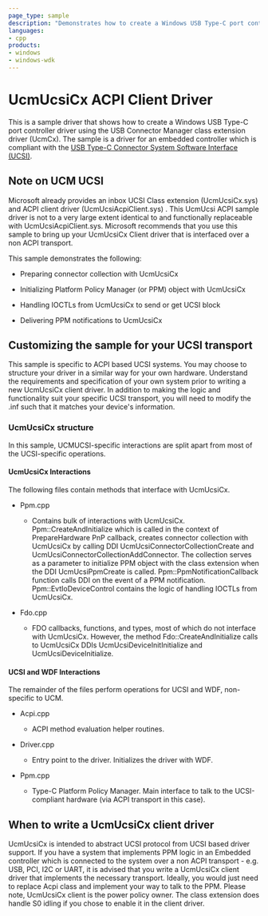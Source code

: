 ```yaml
---
page_type: sample
description: "Demonstrates how to create a Windows USB Type-C port controller driver using the USB Connector Manager class extension driver (UcmCx)."
languages:
- cpp
products:
- windows
- windows-wdk
---
```


# UcmUcsiCx ACPI Client Driver

This is a sample driver that shows how to create a Windows USB Type-C port controller driver using the USB Connector Manager class extension driver (UcmCx). The sample is a driver for an embedded controller which is compliant with the [USB Type-C Connector System Software Interface (UCSI)](http://www.intel.com/content/www/us/en/io/universal-serial-bus/usb-type-c-ucsi-spec.html).

## Note on UCM UCSI

Microsoft already provides an inbox UCSI Class extension (UcmUcsiCx.sys) and ACPI client driver (UcmUcsiAcpiClient.sys) . This UcmUcsi ACPI sample driver is not to a very large extent identical to and functionally replaceable with UcmUcsiAcpiClient.sys. Microsoft recommends that you use this sample to bring up your UcmUcsiCx Client driver that is interfaced over a non ACPI transport.

This sample demonstrates the following:

- Preparing connector collection with UcmUcsiCx

- Initializing Platform Policy Manager (or PPM) object with UcmUcsiCx

- Handling IOCTLs from UcmUcsiCx to send or get UCSI block

- Delivering PPM notifications to UcmUcsiCx

## Customizing the sample for your UCSI transport

This sample is specific to ACPI based UCSI systems. You may choose to structure your driver in a similar way for your own hardware. Understand the requirements and specification of your own system prior to writing a new UcmUcsiCx client driver. In addition to making the logic and functionality suit your specific UCSI transport, you will need to modify the .inf such that it matches your device's information.

### UcmUcsiCx structure

In this sample, UCMUCSI-specific interactions are split apart from most of the UCSI-specific operations.

#### UcmUcsiCx Interactions

The following files contain methods that interface with UcmUcsiCx.

- Ppm.cpp

  - Contains bulk of interactions with UcmUcsiCx. Ppm::CreateAndInitialize which is called in the context of PrepareHardware PnP callback, creates connector collection with UcmUcsiCx by calling DDI UcmUcsiConnectorCollectionCreate and  UcmUcsiConnectorCollectionAddConnector. The collection serves as a parameter to initialize PPM object with the class extension when the DDI UcmUcsiPpmCreate is called. Ppm::PpmNotificationCallback function calls DDI on the event of a PPM notification. Ppm::EvtIoDeviceControl contains the logic of handling IOCTLs from UcmUcsiCx.

- Fdo.cpp

  - FDO callbacks, functions, and types, most of which do not interface with UcmUcsiCx. However, the method Fdo::CreateAndInitialize calls to UcmUcsiCx DDIs UcmUcsiDeviceInitInitialize and UcmUcsiDeviceInitialize.

#### UCSI and WDF Interactions

The remainder of the files perform operations for UCSI and WDF, non-specific to UCM.

- Acpi.cpp

  - ACPI method evaluation helper routines.

- Driver.cpp

  - Entry point to the driver. Initializes the driver with WDF.

- Ppm.cpp

  - Type-C Platform Policy Manager. Main interface to talk to the UCSI-compliant hardware (via ACPI transport in this case).

## When to write a UcmUcsiCx client driver

UcmUcsiCx is intended to abstract UCSI protocol from UCSI based driver support. If you have a system that implements PPM logic in an Embedded controller which is connected to the system over a non ACPI transport - e.g. USB, PCI, I2C or UART, it is advised that you write a UcmUcsiCx client driver that implements the necessary transport. Ideally, you would just need to replace Acpi class and implement your way to talk to the PPM. Please note, UcmUcsiCx client is the power policy owner. The class extension does handle S0 idling if you chose to enable it in the client driver.
